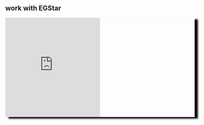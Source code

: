 
## work with EGStar
<div style="text-aligh:center;box-shadow:10px 5px 5px black;width:600px;">
<iframe height="315" src="https://www.youtube.com/embed/rufI3hRLJn4" frameborder="0" allow="accelerometer; autoplay; encrypted-media; gyroscope; picture-in-picture" allowfullscreen></iframe>

</div>
